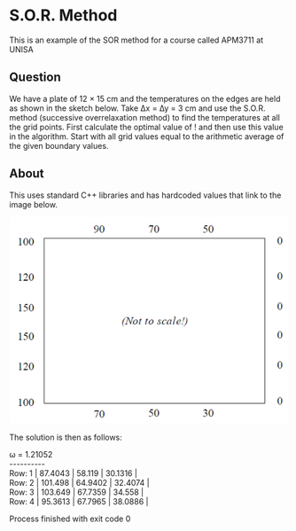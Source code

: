 # S.O.R. Method
This is an example of the SOR method for a course called APM3711 at UNISA

## Question 
We have a plate of 12 × 15 cm and the temperatures on the edges are held as shown in the sketch below. Take ∆x = ∆y = 3 cm and use the S.O.R. method (successive overrelaxation method) to find the temperatures at all the grid points. First calculate the optimal value of ! and then use this value in the algorithm. Start with all grid values equal to the arithmetic average of the given boundary values.

## About  
This uses standard C++ libraries and has hardcoded values that link to the image below.

![SOR Example](https://github.com/GrahamCHill/SOR_Method/blob/main/SOR_Data.png)

The solution is then as follows:  

ω = 1.21052  
--*--*--*--*--  
Row: 1 | 87.4043 | 58.119 | 30.1316 |  
Row: 2 | 101.498 | 64.9402 | 32.4074 |  
Row: 3 | 103.649 | 67.7359 | 34.558 |  
Row: 4 | 95.3613 | 67.7965 | 38.0886 |  

Process finished with exit code 0
